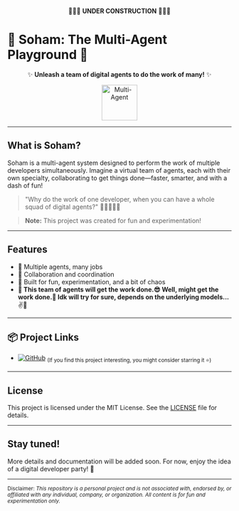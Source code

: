 <div align="center">

🚧👷‍♂️ <b>UNDER CONSTRUCTION</b> 👷‍♀️🚧

</div>

# 🤖 Soham: The Multi-Agent Playground 🚀

<div align="center">

✨ <b>Unleash a team of digital agents to do the work of many!</b> ✨

<img src="https://em-content.zobj.net/source/microsoft-teams/363/robot_1f916.png" alt="Multi-Agent" width="80"/>

</div>

---

## What is Soham?

Soham is a multi-agent system designed to perform the work of multiple developers simultaneously. Imagine a virtual team of agents, each with their own specialty, collaborating to get things done—faster, smarter, and with a dash of fun!

> "Why do the work of one developer, when you can have a whole squad of digital agents?" 🤹‍♂️🤖🤖🤖

> **Note:** This project was created for fun and experimentation!

---

## Features

- 🤖 Multiple agents, many jobs
- 🧠 Collaboration and coordination
- 🎲 Built for fun, experimentation, and a bit of chaos
- <b>🚀 This team of agents will get the work done.😎 Well, might get the work done.🤔 Idk will try for sure, depends on the underlying models...</b> ✌️🥶


---

## 📦 Project Links

- [![GitHub](https://img.shields.io/badge/GitHub-100000?style=flat&logo=github&logoColor=white)](https://github.com/arneesh/soham) <sub>(If you find this project interesting, you might consider starring it ⭐)</sub>

---

## License

This project is licensed under the MIT License. See the [LICENSE](https://github.com/arneesh/soham/blob/master/LICENSE) file for details.

---

## Stay tuned!

More details and documentation will be added soon. For now, enjoy the idea of a digital developer party! 🎉

---

<sub>Disclaimer: <i>This repository is a personal project and is not associated with, endorsed by, or affiliated with any individual, company, or organization. All content is for fun and experimentation only.</i></sub>
